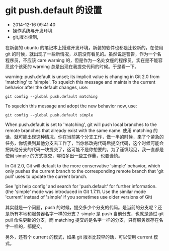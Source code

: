 # git push.default 的设置
- 2014-12-16 09:41:40
- 操作系统与开发环境
- git,版本控制,

<!--markdown-->在新装的 ubuntu 的笔记本上搭建开发环境，新装的软件也都是比较新的，在使用 git 的时候，就出现了一些新情况，以前没有看见的。虽然说是警告，作为一个名程序员，不应该 care warning 的，但是作为一名处女座的程序员，实在是不能容忍这个该死的 warning 总是出现在我提交代码的时候。于是看一下。


<!--more-->


warning: push.default is unset; its implicit value is changing in Git 2.0 from 'matching' to 'simple'. To squelch this message and maintain the current behavior after the default changes, use:

    git config --global push.default matching

To squelch this message and adopt the new behavior now, use:

    git config --global push.default simple

When push.default is set to 'matching', git will push local branches to the remote branches that already exist with the same name. 使用 matching 的话，就可能出现这种情况，你在当前某个分支工作，做一半的时候，来了个紧急的任务，你切换到其他分支去工作了，当你修改完代码后提交代码，这个时候可能会把其他分支的代码一块提交了，这可能不是你想要的。为了谨慎起见，我一直都是使用 simple 的方式提交，哪怕多出一些工作量，也要谨慎。

In Git 2.0, Git will default to the more conservative 'simple' behavior, which only pushes the current branch to the corresponding remote branch that 'git pull' uses to update the current branch.

See 'git help config' and search for 'push.default' for further information. (the 'simple' mode was introduced in Git 1.7.11. Use the similar mode 'current' instead of 'simple' if you sometimes use older versions of Git)

其实就是一个问题，push 的时候，提交多少个分支的代码。是当前的分支呢？还是所有本地和服务器名字一样的分支？ simple 是 push 当前分支，也就是通过 git pull 命名更新的分支，而 matching 提交的是名字一样的分支，只有服务器存在名字一样的，都提交。

另外，还有个 current 的模式，如果 git 版本比较早的话，可以使用 current 模式。
